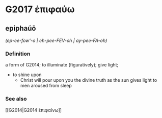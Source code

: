 # G2017 ἐπιφαύω

## epiphaúō

_(ep-ee-fow'-o | eh-pee-FEV-oh | ay-pee-FA-oh)_

### Definition

a form of G2014; to illuminate (figuratively); give light; 

- to shine upon
  - Christ will pour upon you the divine truth as the sun gives light to men aroused from sleep

### See also

[[G2014|G2014 ἐπιφαίνω]]
